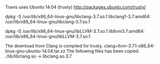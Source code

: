 Travis uses Ubuntu 14.04 (trusty)
http://packages.ubuntu.com/trusty/

dpkg -S /usr/lib/x86_64-linux-gnu/libclang-3.7.so.1
libclang1-3.7:amd64: /usr/lib/x86_64-linux-gnu/libclang-3.7.so.1

dpkg -S /usr/lib/x86_64-linux-gnu/libLLVM-3.7.so.1
libllvm3.7:amd64: /usr/lib/x86_64-linux-gnu/libLLVM-3.7.so.1

The download from Clang is compiled for trusty.
clang+llvm-3.7.1-x86_64-linux-gnu-ubuntu-14.04.tar.xz
The following files has been copied.
./lib/libclang.so -> libclang.so.3.7
